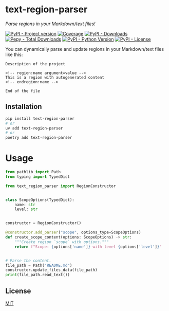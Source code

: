 # text-region-parser

*Parse regions in your Markdown/text files!*

[![PyPI - Project version](https://img.shields.io/pypi/v/text-region-parser?logo=pypi)](https://pypi.org/p/text-region-parser/)
[![Coverage](https://codecov.io/gh/jag-k/text-region-parser/branch/main/graph/badge.svg)](https://codecov.io/gh/jag-k/text-region-parser)
[![PyPI - Downloads](https://img.shields.io/pypi/dm/pydantic-settings-export)](https://pypi.org/p/text-region-parser/)
[![Pepy - Total Downloads](https://img.shields.io/pepy/dt/text-region-parser)](https://pypi.org/p/text-region-parser/)
[![PyPI - Python Version](https://img.shields.io/pypi/pyversions/text-region-parser)](https://pypi.org/p/text-region-parser/)
[![PyPI - License](https://img.shields.io/pypi/l/text-region-parser)](https://github.com/jag-k/text-region-parser/blob/main/LICENCE)


You can dynamically parse and update regions in your Markdown/text files like this:

```makrdown
Description of the project

<!-- region:name argument=value -->
This is a region with autogenerated content
<!-- endregion:name -->

End of the file
```

## Installation

```bash
pip install text-region-parser
# or
uv add text-region-parser
# or
poetry add text-region-parser
```

# Usage

```python
from pathlib import Path
from typing import TypedDict

from text_region_parser import RegionConstructor


class ScopeOptions(TypedDict):
    name: str
    level: str


constructor = RegionConstructor()

@constructor.add_parser("scope", options_type=ScopeOptions)
def create_scope_content(options: ScopeOptions) -> str:
    """Create region `scope` with options."""
    return f"Scope: {options['name']} with level {options['level']}"


# Parse the content.
file_path = Path("README.md")
constructor.update_files_data(file_path)
print(file_path.read_text())
```

## License

[MIT](https://github.com/jag-k/pydantic-settings-export/blob/main/LICENCE)

